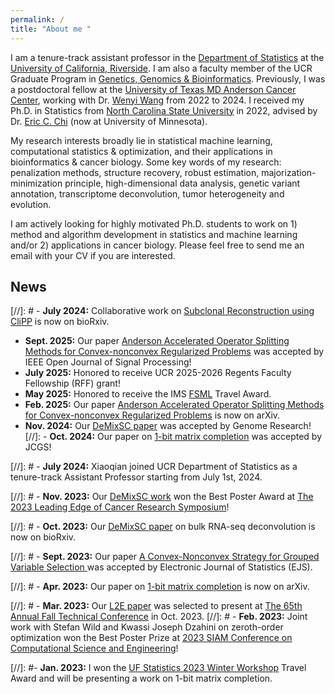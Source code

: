 ```yaml
---
permalink: /
title: "About me "
---
```


I am a tenure-track assistant professor in the [Department of Statistics](https://statistics.ucr.edu/) at the [University of California, Riverside](https://www.ucr.edu/). I am also a faculty member of the UCR Graduate Program in [Genetics, Genomics & Bioinformatics](https://genetics.ucr.edu/). Previously, I was a postdoctoral fellow at the [University of Texas MD Anderson Cancer Center](https://www.mdanderson.org/), working with Dr. [Wenyi Wang](https://odin.mdacc.tmc.edu/~wwang7/) from 2022 to 2024. I received my Ph.D. in Statistics from [North Carolina State University](https://statistics.sciences.ncsu.edu/) in 2022, advised by Dr. [Eric C. Chi](http://www.ericchi.com/) (now at University of Minnesota). 

My research interests broadly lie in statistical machine learning, computational statistics & optimization, and their applications in bioinformatics & cancer biology. Some key words of my research: penalization methods, structure recovery, robust estimation, majorization-minimization principle, high-dimensional data analysis, genetic variant annotation, transcriptome deconvolution, tumor heterogeneity and evolution.

I am actively looking for highly motivated Ph.D. students to work on 1) method and algorithm development in statistics and machine learning and/or 2) applications in cancer biology. Please feel free to send me an email with your CV if you are interested. 


##  News
[//]: # - **July 2024:** Collaborative work on [Subclonal Reconstruction using CliPP](https://www.biorxiv.org/content/10.1101/2024.07.03.601939v1) is now on bioRxiv.
- **Sept. 2025:** Our paper [Anderson Accelerated Operator Splitting Methods for Convex-nonconvex Regularized Problems](https://arxiv.org/abs/2502.14269) was accepted by IEEE Open Journal of Signal Processing!
- **July 2025:** Honored to receive UCR 2025-2026 Regents Faculty Fellowship (RFF) grant!  
- **May 2025:** Honored to receive the IMS [FSML](https://fsmlims.wixsite.com/fsml25) Travel Award. 
- **Feb. 2025:** Our paper [Anderson Accelerated Operator Splitting Methods for Convex-nonconvex Regularized Problems](https://arxiv.org/abs/2502.14269) is now on arXiv. 
- **Nov. 2024:** Our [DeMixSC paper](https://www.biorxiv.org/content/10.1101/2023.10.10.561733v3) was accepted by Genome Research!
[//]: - **Oct. 2024:** Our paper on [1-bit matrix completion](https://arxiv.org/abs/2304.13940) was accepted by JCGS!

[//]: # - **July 2024:**  Xiaoqian joined UCR Department of Statistics as a tenure-track Assistant Professor starting from July 1st, 2024. 


[//]: # - **Nov. 2023:** Our [DeMixSC work](https://www.biorxiv.org/content/10.1101/2023.10.10.561733v1) won the Best Poster Award at [The 2023 Leading Edge of Cancer Research Symposium](https://www.mdanderson.org/research/research-resources/conferences-seminars/symposium-on-cancer-research.html)!

[//]: # - **Oct. 2023:** Our [DeMixSC paper](https://www.biorxiv.org/content/10.1101/2023.10.10.561733v1) on bulk RNA-seq deconvolution is now on bioRxiv.

[//]: # - **Sept. 2023:** Our paper [A Convex-Nonconvex Strategy for Grouped Variable Selection ](https://arxiv.org/abs/2111.15075) was accepted by Electronic Journal of Statistics (EJS).

[//]: # - **Apr. 2023:** Our paper on [1-bit matrix completion](https://arxiv.org/abs/2304.13940) is now on arXiv.

[//]: # - **Mar. 2023:** Our [L2E paper](https://www.tandfonline.com/doi/full/10.1080/00401706.2022.2118172) was selected to present at [The 65th Annual Fall Technical Conference](https://falltechnicalconference.org/) in Oct. 2023.
[//]: # - **Feb. 2023:** Joint work with Stefan Wild and Kwassi Joseph Dzahini on zeroth-order optimization won the Best Poster Prize at [2023 SIAM Conference on Computational Science and Engineering](https://www.siam.org/conferences/cm/conference/cse23)!

[//]: #- **Jan. 2023:** I won the [UF Statistics 2023 Winter Workshop](https://informatics.research.ufl.edu/event/statistics-annual-winter-workshop-2023/) Travel Award and will be presenting a work on 1-bit matrix completion.






